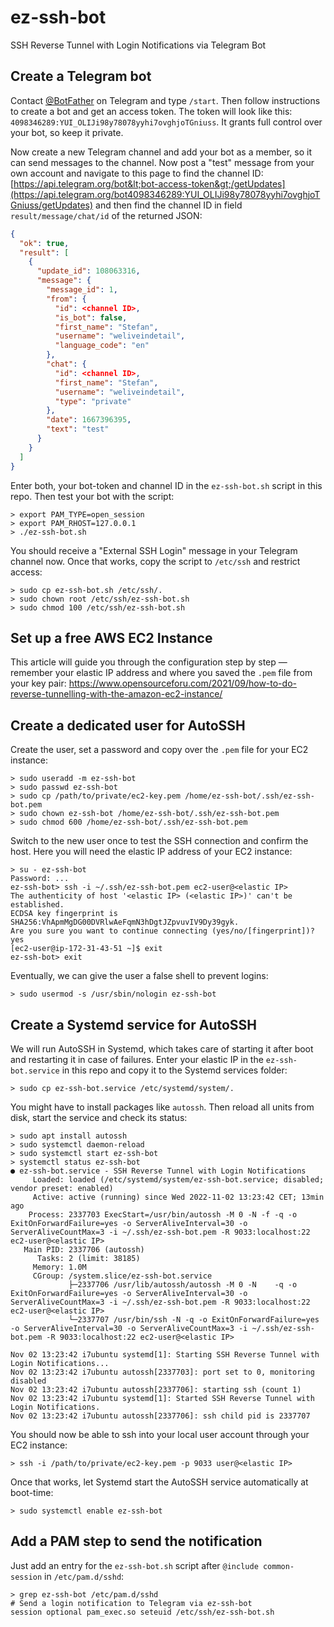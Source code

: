 # ez-ssh-bot

SSH Reverse Tunnel with Login Notifications via Telegram Bot

## Create a Telegram bot

Contact [@BotFather](https://t.me/botfather) on Telegram and type `/start`. Then follow instructions to create a bot and get an access token. The token will look like this: `4098346289:YUI_OLIJi98y78078yyhi7ovghjoTGniuss`. It grants full control over your bot, so keep it private.

Now create a new Telegram channel and add your bot as a member, so it can send messages to the channel. Now post a "test" message from your own account and navigate to this page to find the channel ID:
[https://api.telegram.org/bot&lt;bot-access-token&gt;/getUpdates](https://api.telegram.org/bot4098346289:YUI_OLIJi98y78078yyhi7ovghjoTGniuss/getUpdates) and then find the channel ID in field `result/message/chat/id` of the returned JSON:

```json
{
  "ok": true,
  "result": [
    {
      "update_id": 108063316,
      "message": {
        "message_id": 1,
        "from": {
          "id": <channel ID>,
          "is_bot": false,
          "first_name": "Stefan",
          "username": "weliveindetail",
          "language_code": "en"
        },
        "chat": {
          "id": <channel ID>,
          "first_name": "Stefan",
          "username": "weliveindetail",
          "type": "private"
        },
        "date": 1667396395,
        "text": "test"
      }
    }
  ]
}
```

Enter both, your bot-token and channel ID in the `ez-ssh-bot.sh` script in this repo. Then test your bot with the script:
```shell
> export PAM_TYPE=open_session
> export PAM_RHOST=127.0.0.1
> ./ez-ssh-bot.sh
```

You should receive a "External SSH Login" message in your Telegram channel now. Once that works, copy the script to `/etc/ssh` and restrict access:
```shell
> sudo cp ez-ssh-bot.sh /etc/ssh/.
> sudo chown root /etc/ssh/ez-ssh-bot.sh
> sudo chmod 100 /etc/ssh/ez-ssh-bot.sh
```

## Set up a free AWS EC2 Instance

This article will guide you through the configuration step by step &mdash; remember your elastic IP address and where you saved the `.pem` file from your key pair: https://www.opensourceforu.com/2021/09/how-to-do-reverse-tunnelling-with-the-amazon-ec2-instance/

## Create a dedicated user for AutoSSH

Create the user, set a password and copy over the `.pem` file for your EC2 instance:
```shell
> sudo useradd -m ez-ssh-bot
> sudo passwd ez-ssh-bot
> sudo cp /path/to/private/ec2-key.pem /home/ez-ssh-bot/.ssh/ez-ssh-bot.pem
> sudo chown ez-ssh-bot /home/ez-ssh-bot/.ssh/ez-ssh-bot.pem
> sudo chmod 600 /home/ez-ssh-bot/.ssh/ez-ssh-bot.pem
```

Switch to the new user once to test the SSH connection and confirm the host. Here you will need the elastic IP address of your EC2 instance:
```shell
> su - ez-ssh-bot
Password: ...
ez-ssh-bot> ssh -i ~/.ssh/ez-ssh-bot.pem ec2-user@<elastic IP>
The authenticity of host '<elastic IP> (<elastic IP>)' can't be established.
ECDSA key fingerprint is SHA256:VhApmMgDG00DVRlwAeFqmN3hDgtJZpvuvIV9Dy39gyk.
Are you sure you want to continue connecting (yes/no/[fingerprint])? yes
[ec2-user@ip-172-31-43-51 ~]$ exit
ez-ssh-bot> exit
```

Eventually, we can give the user a false shell to prevent logins:
```shell
> sudo usermod -s /usr/sbin/nologin ez-ssh-bot
```

## Create a Systemd service for AutoSSH

We will run AutoSSH in Systemd, which takes care of starting it after boot and restarting it in case of failures. Enter your elastic IP in the `ez-ssh-bot.service` in this repo and copy it to the Systemd services folder:
```shell
> sudo cp ez-ssh-bot.service /etc/systemd/system/.
```

You might have to install packages like `autossh`. Then reload all units from disk, start the service and check its status:
```shell
> sudo apt install autossh
> sudo systemctl daemon-reload
> sudo systemctl start ez-ssh-bot
> systemctl status ez-ssh-bot
● ez-ssh-bot.service - SSH Reverse Tunnel with Login Notifications
     Loaded: loaded (/etc/systemd/system/ez-ssh-bot.service; disabled; vendor preset: enabled)
     Active: active (running) since Wed 2022-11-02 13:23:42 CET; 13min ago
    Process: 2337703 ExecStart=/usr/bin/autossh -M 0 -N -f -q -o ExitOnForwardFailure=yes -o ServerAliveInterval=30 -o ServerAliveCountMax=3 -i ~/.ssh/ez-ssh-bot.pem -R 9033:localhost:22 ec2-user@<elastic IP>
   Main PID: 2337706 (autossh)
      Tasks: 2 (limit: 38185)
     Memory: 1.0M
     CGroup: /system.slice/ez-ssh-bot.service
             ├─2337706 /usr/lib/autossh/autossh -M 0 -N    -q -o ExitOnForwardFailure=yes -o ServerAliveInterval=30 -o ServerAliveCountMax=3 -i ~/.ssh/ez-ssh-bot.pem -R 9033:localhost:22 ec2-user@<elastic IP>
             └─2337707 /usr/bin/ssh -N -q -o ExitOnForwardFailure=yes -o ServerAliveInterval=30 -o ServerAliveCountMax=3 -i ~/.ssh/ez-ssh-bot.pem -R 9033:localhost:22 ec2-user@<elastic IP>

Nov 02 13:23:42 i7ubuntu systemd[1]: Starting SSH Reverse Tunnel with Login Notifications...
Nov 02 13:23:42 i7ubuntu autossh[2337703]: port set to 0, monitoring disabled
Nov 02 13:23:42 i7ubuntu autossh[2337706]: starting ssh (count 1)
Nov 02 13:23:42 i7ubuntu systemd[1]: Started SSH Reverse Tunnel with Login Notifications.
Nov 02 13:23:42 i7ubuntu autossh[2337706]: ssh child pid is 2337707
```

You should now be able to ssh into your local user account through your EC2 instance:
```shell
> ssh -i /path/to/private/ec2-key.pem -p 9033 user@<elastic IP>
```

Once that works, let Systemd start the AutoSSH service automatically at boot-time:
```shell
> sudo systemctl enable ez-ssh-bot
```

## Add a PAM step to send the notification

Just add an entry for the `ez-ssh-bot.sh` script after `@include common-session` in `/etc/pam.d/sshd`:
```shell
> grep ez-ssh-bot /etc/pam.d/sshd
# Send a login notification to Telegram via ez-ssh-bot
session optional pam_exec.so seteuid /etc/ssh/ez-ssh-bot.sh
```
